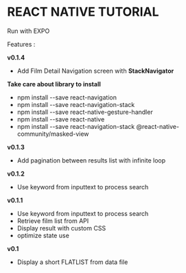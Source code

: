 # REACT NATIVE TUTORIAL

Run with EXPO

Features :

**v0.1.4**
* Add Film Detail Navigation screen with **StackNavigator**

**Take care about library to install**
- npm install --save react-navigation
- npm install --save react-navigation-stack
- npm install --save react-native-gesture-handler
- npm install --save react-native
- npm install --save react-navigation-stack @react-native-community/masked-view


**v0.1.3**
* Add pagination between results list with infinite loop

**v0.1.2**
* Use keyword from inputtext to process search

**v0.1.1**
* Use keyword from inputtext to process search
* Retrieve film list from API
* Display result with custom CSS
* optimize state use

**v0.1**
* Display a short FLATLIST from data file


